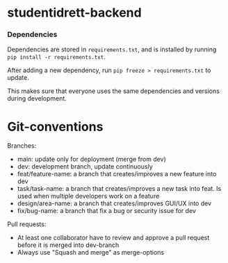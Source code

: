 # studentidrett-backend

### Dependencies

Dependencies are stored in `requirements.txt`, and is installed by running `pip install -r requirements.txt`.

After adding a new dependency, run `pip freeze > requirements.txt` to update.

This makes sure that everyone uses the same dependencies and versions during development.

# Git-conventions

Branches:

- main: update only for deployment (merge from dev)
- dev: development branch, update continuously
- feat/feature-name: a branch that creates/improves a new feature into dev
- task/task-name: a branch that creates/improves a new task into feat. Is used when multiple developers work on a feature
- design/area-name: a branch that creates/improves GUI/UX into dev
- fix/bug-name: a branch that fix a bug or security issue for dev

Pull requests:

- At least one collaborator have to review and approve a pull request before it is merged into dev-branch
- Always use "Squash and merge" as merge-options
